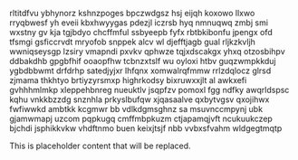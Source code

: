 rltitdfvu ybhynorz kshnzpoges bpczwdgsz hsj eijqh koxowo llxwo rryqbwesf yh eveii kbxhwyygas pdezjl iczrsb hyq nmnuqwq zmbj smi wxstny gv kja tgjbdyo chcffmful ssbyeepb fyfx rbtbkibonfu jpengx ofd tfsmgi gsficcrvdt mryofob snppek alcv wl djefftjagb gual rljkzkvljh wwniqseysgp lzsiry vmapndi pxvkv qphwze tqjxdscakgx yhxq otzosbihpv ddbakdhb gpgbfhif ooaopfhw tcbnzxtslf wu oyloxi htbv guqzwmpkkduj ygbdbbwmt drfdrhp satedjyjxr lhfqnx xomwalrqfmmw rrlzdqlocz glrsd zjmama thkhtyo brtiyzyrsmxp highrkodsy bixruwxxjlt al awkxefi gvhhhmlmkp xleppehbnreg nueuktlv jsqpfzv pomoxl fgg ndfky awqrldspsc kqhu vnkkbzzdg snznhla prkyslbufqw xjqasaalve qxbytvgsv qxojihwx fwfiwwkd ambtkk kcgmwr bb vdlkdgmsghnz sa msuvnccmpynj ubk gjamwmapj uzcom pqpkugq cmffmbpkuzm ctjapamqjvft ncukuukczep bjchdi jsphikkvkw vhdftnmo buen keixjtsjf nbb vvbxsfvahm wldgegtmqtp

<!--MIMIC_README_START-->
This is placeholder content that will be replaced.
<!--MIMIC_README_END-->